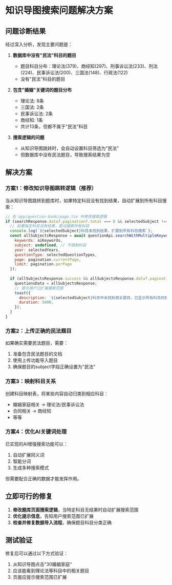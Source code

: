 # 知识导图搜索问题解决方案

## 问题诊断结果

经过深入分析，发现主要问题是：

1. **数据库中没有"民法"科目的题目**
   - 题目科目分布：理论法(379)、商经知(297)、刑事诉讼法(233)、刑法(224)、民事诉讼法(200)、三国法(148)、行政法(122)
   - 没有"民法"科目的题目

2. **包含"婚姻"关键词的题目分布**
   - 理论法: 8条
   - 三国法: 2条
   - 民事诉讼法: 2条
   - 商经知: 1条
   - 共计13条，但都不属于"民法"科目

3. **搜索逻辑的问题**
   - 从知识导图跳转时，会自动设置科目筛选为"民法"
   - 但数据库中没有民法题目，导致搜索结果为空

## 解决方案

### 方案1：修改知识导图跳转逻辑（推荐）

当从知识导图跳转到题库时，如果特定科目没有找到结果，自动扩展到所有科目搜索：

```javascript
// 在 app/question-bank/page.tsx 中修改搜索逻辑
if (searchResponse.data?.pagination?.total === 0 && selectedSubject !== 'all') {
  // 如果指定科目没有结果，尝试搜索所有科目
  console.log(`${selectedSubject}科目未找到结果，扩展到所有科目搜索`);
  const allSubjectsResponse = await questionApi.searchWithMultipleKeywords({
    keywords: aiKeywords,
    subject: undefined, // 不限制科目
    year: selectedYears,
    questionType: selectedQuestionTypes,
    page: pagination.currentPage,
    limit: pagination.perPage
  });
  
  if (allSubjectsResponse.success && allSubjectsResponse.data?.pagination?.total > 0) {
    questionsData = allSubjectsResponse;
    // 提示用户已扩展搜索范围
    toast({
      description: `${selectedSubject}科目中未找到相关题目，已显示所有科目的搜索结果`,
      duration: 5000,
    });
  }
}
```

### 方案2：上传正确的民法题目

如果确实需要民法题目，需要：
1. 准备包含民法题目的文档
2. 使用上传功能导入题目
3. 确保题目的subject字段正确设置为"民法"

### 方案3：映射科目关系

创建科目映射表，将某些内容自动归类到相应科目：
- 婚姻家庭相关 → 理论法/民事诉讼法
- 合同相关 → 商经知
- 等等

### 方案4：优化AI关键词处理

已实现的AI增强搜索功能可以：
1. 自动扩展同义词
2. 智能分词
3. 生成多种搜索模式

但需要配合正确的数据才能发挥作用。

## 立即可行的修复

1. **修改题库页面搜索逻辑**，当特定科目无结果时自动扩展搜索范围
2. **优化提示信息**，告知用户搜索范围已扩展
3. **检查并修复数据导入流程**，确保题目科目分类正确

## 测试验证

修复后可以通过以下方式验证：
1. 从知识导图点击"30婚姻家庭"
2. 应该能看到理论法等科目中的相关题目
3. 页面应提示搜索范围已扩展